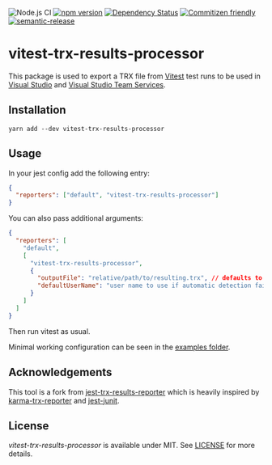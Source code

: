 ![Node.js CI](https://github.com/christian-wissmach/vitest-trx-results-processor/workflows/Node.js%20CI/badge.svg)
[![npm version](https://img.shields.io/npm/v/vitest-trx-results-processor.svg)](https://www.npmjs.com/package/vitest-trx-results-processor)
[![Dependency Status](https://david-dm.org/christian-wissmach/vitest-trx-results-processor.svg)](https://david-dm.org/christian-wissmach/vitest-trx-results-processor)
[![Commitizen friendly](https://img.shields.io/badge/commitizen-friendly-brightgreen.svg)](http://commitizen.github.io/cz-cli/)
[![semantic-release](https://img.shields.io/badge/%20%20%F0%9F%93%A6%F0%9F%9A%80-semantic--release-e10079.svg)](https://github.com/semantic-release/semantic-release)

# vitest-trx-results-processor

This package is used to export a TRX file from [Vitest](https://vitest.dev/) test runs to be used in [Visual Studio](https://www.visualstudio.com/) and [Visual Studio Team Services](https://www.visualstudio.com/vsts-test/).

## Installation

```
yarn add --dev vitest-trx-results-processor
```

## Usage

In your jest config add the following entry:

```json
{
  "reporters": ["default", "vitest-trx-results-processor"]
}
```

You can also pass additional arguments:

```json
{
  "reporters": [
    "default",
    [
      "vitest-trx-results-processor",
      {
        "outputFile": "relative/path/to/resulting.trx", // defaults to "test-results.trx"
        "defaultUserName": "user name to use if automatic detection fails" // defaults to "anonymous"
      }
    ]
  ]
}
```

Then run vitest as usual.

Minimal working configuration can be seen in the [examples folder](https://github.com/christian-wissmach/vitest-trx-results-processor/tree/master/examples).

## Acknowledgements

This tool is a fork from [jest-trx-results-reporter](https://github.com/no23reason/jest-trx-results-processor) which is
heavily inspired by [karma-trx-reporter](https://github.com/hatchteam/karma-trx-reporter) and [jest-junit](https://github.com/jest-community/jest-junit).

## License

_vitest-trx-results-processor_ is available under MIT. See [LICENSE](https://github.com/christian-wissmach/vitest-trx-results-processor/tree/master/LICENSE) for more details.

